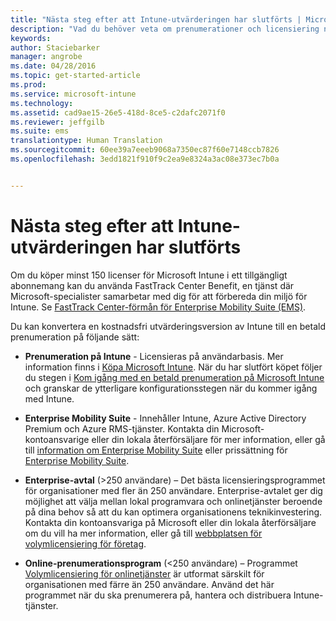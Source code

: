 ```yaml
---
title: "Nästa steg efter att Intune-utvärderingen har slutförts | Microsoft Intune"
description: "Vad du behöver veta om prenumerationer och licensiering när du har skapat din kostnadsfria 30-dagars utvärderingsversion av Intune"
keywords: 
author: Staciebarker
manager: angrobe
ms.date: 04/28/2016
ms.topic: get-started-article
ms.prod: 
ms.service: microsoft-intune
ms.technology: 
ms.assetid: cad9ae15-26e5-418d-8ce5-c2dafc2071f0
ms.reviewer: jeffgilb
ms.suite: ems
translationtype: Human Translation
ms.sourcegitcommit: 60ee39a7eeeb9068a7350ec87f60e7148ccb7826
ms.openlocfilehash: 3edd1821f910f9c2ea9e8324a3ac08e373ec7b0a


---
```


# Nästa steg efter att Intune-utvärderingen har slutförts
Om du köper minst 150 licenser för Microsoft Intune i ett tillgängligt abonnemang kan du använda FastTrack Center Benefit, en tjänst där Microsoft-specialister samarbetar med dig för att förbereda din miljö för Intune. Se [FastTrack Center-förmån för Enterprise Mobility Suite (EMS)](https://docs.microsoft.com/enterprise-mobility/Solutions/fasttrack-center-benefit-for-enterprise-mobility-suite-ems).

Du kan konvertera en kostnadsfri utvärderingsversion av Intune till en betald prenumeration på följande sätt:

-   **Prenumeration på Intune** - Licensieras på användarbasis. Mer information finns i [Köpa Microsoft Intune](http://www.microsoft.com/en-us/server-cloud/products/microsoft-intune/Purchasing.aspx). När du har slutfört köpet följer du stegen i  [Kom igång med en betald prenumeration på Microsoft Intune](/intune/get-started/start-with-a-paid-subscription-to-microsoft-intune) och granskar de ytterligare konfigurationsstegen när du kommer igång med Intune.

-   **Enterprise Mobility Suite** - Innehåller Intune, Azure Active Directory Premium och Azure RMS-tjänster. Kontakta din Microsoft-kontoansvarige eller din lokala återförsäljare för mer information, eller gå till [information om Enterprise Mobility Suite](https://www.microsoft.com/en-us/server-cloud/enterprise-mobility/overview.aspx) eller prissättning för [Enterprise Mobility Suite](http://www.microsoft.com/en-us/server-cloud/products/enterprise-mobility-suite/Purchasing.aspx).

-   **Enterprise-avtal** (&gt;250 användare) – Det bästa licensieringsprogrammet för organisationer med fler än 250 användare. Enterprise-avtalet ger dig möjlighet att välja mellan lokal programvara och onlinetjänster beroende på dina behov så att du kan optimera organisationens teknikinvestering. Kontakta din kontoansvariga på Microsoft eller din lokala återförsäljare om du vill ha mer information, eller gå till [webbplatsen för volymlicensiering för företag](http://www.microsoft.com/licensing/licensing-options/enterprise.aspx).

-   **Online-prenumerationsprogram** (&lt;250 användare) – Programmet [Volymlicensiering för onlinetjänster](http://www.microsoft.com/licensing/online-services/default.aspx) är utformat särskilt för organisationen med färre än 250 användare. Använd det här programmet när du ska prenumerera på, hantera och distribuera Intune-tjänster.



<!--HONumber=Jul16_HO4-->


